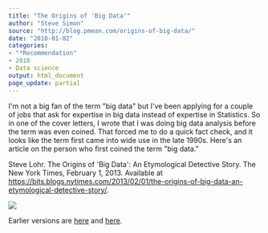 ```yaml
---
title: "The Origins of 'Big Data'"
author: "Steve Simon"
source: "http://blog.pmean.com/origins-of-big-data/"
date: "2018-01-02"
categories:
- "*Recommendation"
- 2018
- Data science
output: html_document
page_update: partial
---
```


I'm not a big fan of the term "big data" but I've been applying for a couple of jobs that ask for expertise in big data instead of expertise in Statistics. So in one of the cover letters, I wrote that I was doing big data analysis before the term was even coined. That forced me to do a quick fact check, and it looks like the term first came into wide use in the late 1990s. Here's an article on the person who first coined the term "big data."

<!---More--->

Steve Lohr. The Origins of 'Big Data': An Etymological Detective Story. The New York Times, February 1, 2013. Available at <https://bits.blogs.nytimes.com/2013/02/01/the-origins-of-big-data-an-etymological-detective-story/>.

![](http://www.pmean.com/new-images/18/origins-of-big-data01.png)

Earlier versions are [here][sim1] and [here][sim2].
 
[sim1]: http://blog.pmean.com/origins-of-big-data/
[sim2]: http://new.pmean.com/origins-of-big-data/
 
